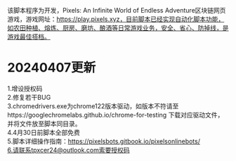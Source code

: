 该脚本程序为开发，Pixels: An Infinite World of Endless Adventure区块链网页游戏，游戏网址：https://play.pixels.xyz，目前脚本已经实现自动化脚本功能，如农田种植、熔炼、厨房、磨坊、酿酒等日常游戏业务，安全、省心、防掉线，是游戏最佳搭档。
# 20240407更新
1.增设授权码<br>
2.修复若干BUG<br>
3.chromedrivers.exe为chrome122版本驱动，如版本不符请至https://googlechromelabs.github.io/chrome-for-testing 下载对应驱动文件，并将文件放至脚本同目录。<br>
4.4月30日前脚本全部免费<br>
5.脚本详细操作指南：https://pixelsbots.gitbook.io/pixelsonlinebots/<br>
6.请联系tpxcer24@outlook.com索要授权码<br>
